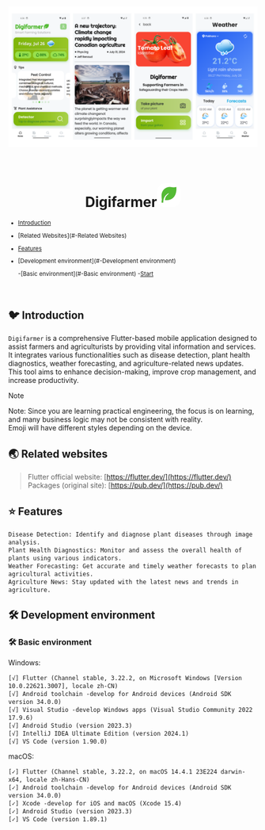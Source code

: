 
<p align="center">
  <img alt="Preview" src="./README/preview/preview.png">
</p>

<br/>

<h1 align="center"> 
  Digifarmer<img alt="Logo" src="./README/logo/logo.png" width="48px" style="border-radius:16px;" />
</h1> 



<sub>

- [Introduction](#introduction)

- [Related Websites](#-Related Websites)

- [Features](#-Features)

- [Development environment](#️-Development environment)

  -[Basic environment](#️-Basic environment)
-[Start](#-Start)

</sub>

<br/>

## 🐦 Introduction

`Digifarmer` is a comprehensive Flutter-based mobile application designed to assist farmers and agriculturists by providing vital information and services. It integrates various functionalities such as disease detection, plant health diagnostics, weather forecasting, and agriculture-related news updates. This tool aims to enhance decision-making, improve crop management, and increase productivity. 

> [!NOTE]
> Note: Since you are learning practical engineering, the focus is on learning, and many business logic may not be consistent with reality.  
> Emoji will have different styles depending on the device.  


## 🌏 Related websites
> Flutter official website: [https://flutter.dev/](https://flutter.dev/)
> Packages (original site): [https://pub.dev/](https://pub.dev/)


## ⭐ Features

```
Disease Detection: Identify and diagnose plant diseases through image analysis.
Plant Health Diagnostics: Monitor and assess the overall health of plants using various indicators.
Weather Forecasting: Get accurate and timely weather forecasts to plan agricultural activities.
Agriculture News: Stay updated with the latest news and trends in agriculture.
```

## 🛠️ Development environment

### 🛠️ Basic environment

Windows:
```
[√] Flutter (Channel stable, 3.22.2, on Microsoft Windows [Version 10.0.22621.3007], locale zh-CN)
[√] Android toolchain -develop for Android devices (Android SDK version 34.0.0)
[√] Visual Studio -develop Windows apps (Visual Studio Community 2022 17.9.6)
[√] Android Studio (version 2023.3)
[√] IntelliJ IDEA Ultimate Edition (version 2024.1)
[√] VS Code (version 1.90.0)
```  

macOS:   
```
[✓] Flutter (Channel stable, 3.22.2, on macOS 14.4.1 23E224 darwin-x64, locale zh-Hans-CN)
[✓] Android toolchain -develop for Android devices (Android SDK version 34.0.0)
[✓] Xcode -develop for iOS and macOS (Xcode 15.4)
[✓] Android Studio (version 2023.3)
[✓] VS Code (version 1.89.1)
```  


